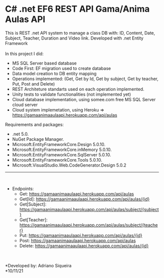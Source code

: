<h1>C# .net EF6 REST API Gama/Anima Aulas API</h1>

This is REST .net API system to manage a class DB with: ID, Content, Date, Subject, Teacher, Duration and Video link. Developed with .net Entity Framework</br>
</br>In this project I did:

* MS SQL Server based database
* Code First: EF migration used to create database
* Data model creation to DB entity mapping
* Operations implemented: (Get, Get by Id, Get by subject, Get by teacher, Put, Post and Delete)
* REST Architeture standarts used on each operation implemented.
* Unity tests to validate functionalities (not implemented yet)
* Cloud database implementation, using somee.com free MS SQL Server cloud server
* Cloud system implemetation, using Heroku => https://gamaanimaaulaapi.herokuapp.com/api/aulas

Requirements and packages:

* .net 5.0.
* NuGet Package Manager.
* Microsoft.EntityFrameworkCore.Design 5.0.10.
* Microsoft.EntityFrameworkCore.inMemory 5.0.10.
* Microsoft.EntityFrameworkCore.SqlServer 5.0.10.
* Microsoft.EntityFrameworkCore.Tools 5.0.10.
* Microsoft.VisualStudio.Web.CodeGenerator.Design 5.0.2

***
<br>

* Endpoints: 
  * Get: https://gamaanimaaulaapi.herokuapp.com/api/aulas
  * Get[Id]: https://gamaanimaaulaapi.herokuapp.com/api/aulas/{id}
  * Get[Subject]: https://gamaanimaaulaapi.herokuapp.com/api/aulas/subject/{subject}
  * Get[Teacher]: https://gamaanimaaulaapi.herokuapp.com/api/aulas/subject/{teacher}
  * Put: https://gamaanimaaulaapi.herokuapp.com/api/aulas/{id}
  * Post: https://gamaanimaaulaapi.herokuapp.com/api/aulas
  * Delete: https://gamaanimaaulaapi.herokuapp.com/api/aulas/{id}

<br><br>
*Developed by: Adriano Siqueira<br>
*10/11/21

